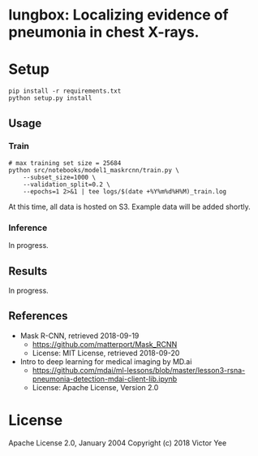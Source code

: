 # lungbox: Localizing evidence of pneumonia in chest X-rays.

# Setup

```
pip install -r requirements.txt
python setup.py install
```

## Usage

### Train

```
# max training set size = 25684
python src/notebooks/model1_maskrcnn/train.py \
    --subset_size=1000 \
    --validation_split=0.2 \
    --epochs=1 2>&1 | tee logs/$(date +%Y%m%d%H%M)_train.log
```

At this time, all data is hosted on S3. Example data will be added shortly.

### Inference

In progress.

## Results

In progress.

## References
  * Mask R-CNN, retrieved 2018-09-19
    - https://github.com/matterport/Mask_RCNN
    - License: MIT License, retrieved 2018-09-20
  * Intro to deep learning for medical imaging by MD.ai
    - https://github.com/mdai/ml-lessons/blob/master/lesson3-rsna-pneumonia-detection-mdai-client-lib.ipynb
    - License: Apache License, Version 2.0


# License

Apache License 2.0, January 2004
Copyright (c) 2018 Victor Yee
